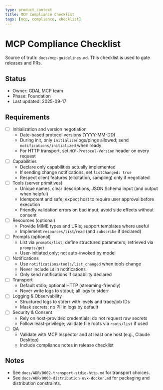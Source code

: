 ```yaml
---
type: product_context
title: MCP Compliance Checklist
tags: [mcp, compliance, checklist]
---
```


# MCP Compliance Checklist

Source of truth: `docs/mcp-guidelines.md`. This checklist is used to gate releases and PRs.

## Status

- Owner: GDAL MCP team
- Phase: Foundation
- Last updated: 2025-09-17

## Requirements

- [ ] Initialization and version negotiation
  - Date-based protocol versions (YYYY-MM-DD)
  - During init, only `initialize`/logs/pings allowed; send `notifications/initialized` when ready
  - For HTTP transport, set `MCP-Protocol-Version` header on every request
- [ ] Capabilities
  - Declare only capabilities actually implemented
  - If sending change notifications, set `listChanged: true`
  - Respect client features (elicitation, sampling) only if negotiated
- [ ] Tools (server primitives)
  - Unique names, clear descriptions, JSON Schema input (and output when helpful)
  - Idempotent and safe; expect host to require user approval before execution
  - Friendly validation errors on bad input; avoid side effects without consent
- [ ] Resources (optional)
  - Provide MIME types and URIs; support templates where useful
  - Implement `resources/list`/`read` (and `subscribe` if declared)
- [ ] Prompts (optional)
  - List via `prompts/list`; define structured parameters; retrieved via `prompts/get`
  - User-initiated only; not auto-invoked by model
- [ ] Notifications
  - Use `notifications/tools/list_changed` when tools change
  - Never include `id` in notifications
  - Only send notifications if capability declared
- [ ] Transport
  - Default stdio; optional HTTP (streaming-friendly)
  - Never write logs to stdout; all logs to stderr
- [ ] Logging & Observability
  - Structured logs to stderr with levels and trace/job IDs
  - Mask secrets; no PII in logs by default
- [ ] Security & Consent
  - Rely on host-provided credentials; do not request raw secrets
  - Follow least-privilege; validate file roots via `roots/list` if used
- [ ] QA
  - Validate with MCP Inspector and at least one host (e.g., Claude Desktop)
  - Include compliance notes in release checklist

## Notes

- See `docs/ADR/0002-transport-stdio-http.md` for transport choices.
- See `docs/ADR/0003-distribution-uvx-docker.md` for packaging and distribution constraints.
